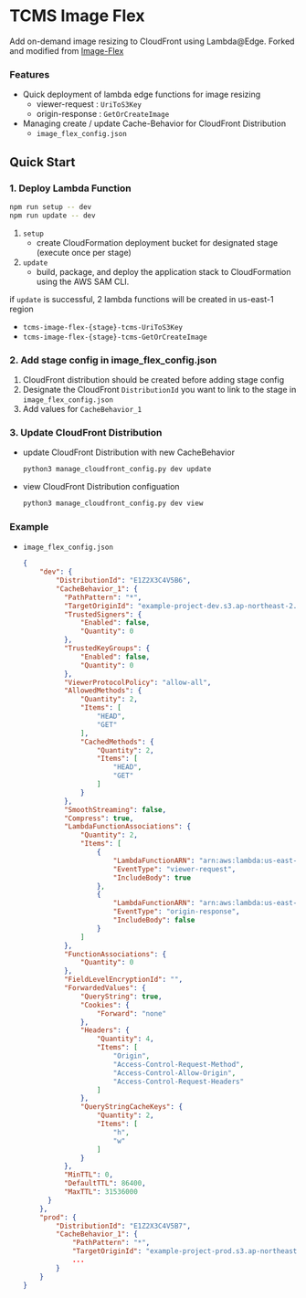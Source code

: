 # TCMS Image Flex
Add on-demand image resizing to CloudFront using Lambda@Edge.
Forked and modified from [Image-Flex]("https://github.com/HoraceShmorace/Image-Flex")
### Features
* Quick deployment of lambda edge functions for image resizing
  * viewer-request : `UriToS3Key`
  * origin-response : `GetOrCreateImage`
* Managing create / update Cache-Behavior for CloudFront Distribution
  * `image_flex_config.json`
## Quick Start
### 1. Deploy Lambda Function
```bash
npm run setup -- dev
npm run update -- dev
```

1. `setup`
   * create CloudFormation deployment bucket for designated stage (execute once per stage)
2. `update`
   * build, package, and deploy the application stack to CloudFormation using the AWS SAM CLI. 
  
if `update` is successful, 2 lambda functions will be created in us-east-1 region
   * `tcms-image-flex-{stage}-tcms-UriToS3Key`
   * `tcms-image-flex-{stage}-tcms-GetOrCreateImage`
### 2. Add stage config in image_flex_config.json
1. CloudFront distribution should be created before adding stage config
2. Designate the CloudFront `DistributionId` you want to link to the stage in `image_flex_config.json`
3. Add values for `CacheBehavior_1`
   
### 3. Update CloudFront Distribution
* update CloudFront Distribution with new CacheBehavior
  ```bash
  python3 manage_cloudfront_config.py dev update
  ```
* view CloudFront Distribution configuation
  ```bash
  python3 manage_cloudfront_config.py dev view
  ```
   
### Example
* `image_flex_config.json`
  ``` json
  {
      "dev": {
          "DistributionId": "E1Z2X3C4V5B6",
          "CacheBehavior_1": {
            "PathPattern": "*",
            "TargetOriginId": "example-project-dev.s3.ap-northeast-2.amazonaws.com",
            "TrustedSigners": {
                "Enabled": false,
                "Quantity": 0
            },
            "TrustedKeyGroups": {
                "Enabled": false,
                "Quantity": 0
            },
            "ViewerProtocolPolicy": "allow-all",
            "AllowedMethods": {
                "Quantity": 2,
                "Items": [
                    "HEAD",
                    "GET"
                ],
                "CachedMethods": {
                    "Quantity": 2,
                    "Items": [
                        "HEAD",
                        "GET"
                    ]
                }
            },
            "SmoothStreaming": false,
            "Compress": true,
            "LambdaFunctionAssociations": {
                "Quantity": 2,
                "Items": [
                    {
                        "LambdaFunctionARN": "arn:aws:lambda:us-east-1:123456789012:function:example-project-dev-UriToS3Key:1",
                        "EventType": "viewer-request",
                        "IncludeBody": true
                    },
                    {
                        "LambdaFunctionARN": "arn:aws:lambda:us-east-1:123456789012:function:example-project-dev-GetOrCreateImage:1",
                        "EventType": "origin-response",
                        "IncludeBody": false
                    }
                ]
            },
            "FunctionAssociations": {
                "Quantity": 0
            },
            "FieldLevelEncryptionId": "",
            "ForwardedValues": {
                "QueryString": true,
                "Cookies": {
                    "Forward": "none"
                },
                "Headers": {
                    "Quantity": 4,
                    "Items": [
                        "Origin",
                        "Access-Control-Request-Method",
                        "Access-Control-Allow-Origin",
                        "Access-Control-Request-Headers"
                    ]
                },
                "QueryStringCacheKeys": {
                    "Quantity": 2,
                    "Items": [
                        "h",
                        "w"
                    ]
                }
            },
            "MinTTL": 0,
            "DefaultTTL": 86400,
            "MaxTTL": 31536000
        }
      },
      "prod": {
          "DistributionId": "E1Z2X3C4V5B7",
          "CacheBehavior_1": {
              "PathPattern": "*",
              "TargetOriginId": "example-project-prod.s3.ap-northeast-2.amazonaws.com",
              ...
          }
      }
  }
  ```
